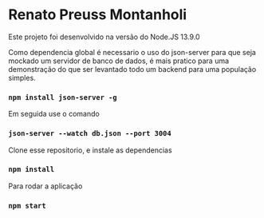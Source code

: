 # Renato Preuss Montanholi

Este projeto foi desenvolvido na versão do Node.JS 13.9.0

Como dependencia global é necessario o uso do json-server para que seja mockado um servidor de banco de dados, é mais pratico para uma demonstração do que ser levantado todo um backend para uma população simples.

### `npm install json-server -g`

Em seguida use o comando 
### `json-server --watch db.json --port 3004`

Clone esse repositorio, e instale as dependencias

### `npm install`
Para rodar a aplicação

### `npm start`
